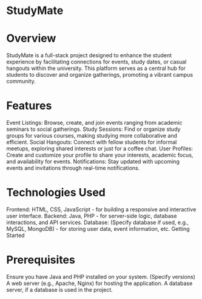 # StudyMate
# Overview
StudyMate is a full-stack project designed to enhance the student experience by facilitating connections for events, study dates, or casual hangouts within the university. This platform serves as a central hub for students to discover and organize gatherings, promoting a vibrant campus community.

# Features
Event Listings: Browse, create, and join events ranging from academic seminars to social gatherings.
Study Sessions: Find or organize study groups for various courses, making studying more collaborative and efficient.
Social Hangouts: Connect with fellow students for informal meetups, exploring shared interests or just for a coffee chat.
User Profiles: Create and customize your profile to share your interests, academic focus, and availability for events.
Notifications: Stay updated with upcoming events and invitations through real-time notifications.
# Technologies Used
Frontend: HTML, CSS, JavaScript - for building a responsive and interactive user interface.
Backend: Java, PHP - for server-side logic, database interactions, and API services.
Database: (Specify database if used, e.g., MySQL, MongoDB) - for storing user data, event information, etc.
Getting Started
# Prerequisites
Ensure you have Java and PHP installed on your system. (Specify versions)
A web server (e.g., Apache, Nginx) for hosting the application.
A database server, if a database is used in the project.
